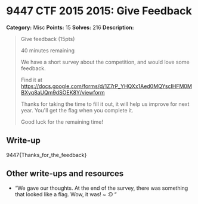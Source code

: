 # 9447 CTF 2015 2015: Give Feedback

**Category:** Misc
**Points:** 15
**Solves:** 216
**Description:**

> Give feedback (15pts)
> 
>  40 minutes remaining
> 
>  We have a short survey about the competition, and would love some feedback.
> 
>  Find it at <https://docs.google.com/forms/d/1Z7rP_YHQXx1Aed0MQYscIHFM0MBXyq8aUQm9dSOEK8Y/viewform>
> 
>  Thanks for taking the time to fill it out, it will help us improve for next year. You'll get the flag when you complete it.
> 
>  Good luck for the remaining time!
> 


## Write-up

9447{Thanks_for_the_feedback}

## Other write-ups and resources

* “We gave our thoughts. At the end of the survey, there was something that looked like a flag. Wow, it was! ~ :D “

